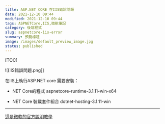 ```yaml
---
title: ASP.NET CORE 在IIS錯誤問題
date: 2021-12-10 09:44
modified: 2021-12-10 09:44
tags: ASPNETCore,IIS,微軟筆記
category: 後端程式
slug: aspnetcore-iis-error
summary: 預覽標題
image: /images/default_preview_image.jpg
status: published
---
```


[TOC]


![[IIS錯誤問題.png]]


在IIS上執行ASP.NET core 需要安裝：

- NET Core的程式
aspnetcore-runtime-3.1.11-win-x64

- NET Core 裝載套件組合
dotnet-hosting-3.1.11-win

---

[這是微軟的官方說明教學](https://docs.microsoft.com/zh-tw/aspnet/core/tutorials/publish-to-iis?view=aspnetcore-5.0&tabs=netcore-cli)
